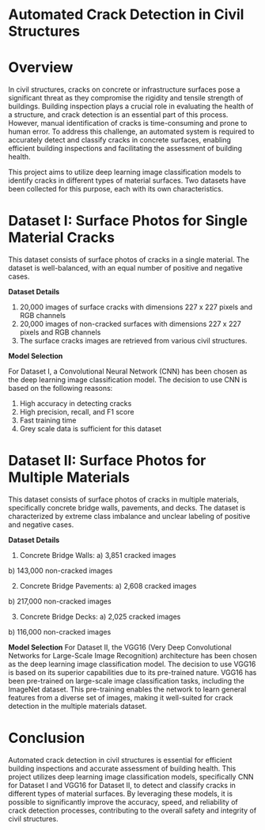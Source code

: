 
# Automated Crack Detection in Civil Structures
# Overview
In civil structures, cracks on concrete or infrastructure surfaces pose a significant threat as they compromise the rigidity and tensile strength of buildings. Building inspection plays a crucial role in evaluating the health of a structure, and crack detection is an essential part of this process. However, manual identification of cracks is time-consuming and prone to human error. To address this challenge, an automated system is required to accurately detect and classify cracks in concrete surfaces, enabling efficient building inspections and facilitating the assessment of building health.

This project aims to utilize deep learning image classification models to identify cracks in different types of material surfaces. Two datasets have been collected for this purpose, each with its own characteristics.

# Dataset I: Surface Photos for Single Material Cracks
This dataset consists of surface photos of cracks in a single material. The dataset is well-balanced, with an equal number of positive and negative cases.

__Dataset Details__
1. 20,000 images of surface cracks with dimensions 227 x 227 pixels and RGB channels
2. 20,000 images of non-cracked surfaces with dimensions 227 x 227 pixels and RGB channels
3. The surface cracks images are retrieved from various civil structures.

__Model Selection__

For Dataset I, a Convolutional Neural Network (CNN) has been chosen as the deep learning image classification model. The decision to use CNN is based on the following reasons:

1. High accuracy in detecting cracks
2. High precision, recall, and F1 score
3. Fast training time
4. Grey scale data is sufficient for this dataset

# Dataset II: Surface Photos for Multiple Materials
This dataset consists of surface photos of cracks in multiple materials, specifically concrete bridge walls, pavements, and decks. The dataset is characterized by extreme class imbalance and unclear labeling of positive and negative cases.

__Dataset Details__

1. Concrete Bridge Walls:
a) 3,851 cracked images

b) 143,000 non-cracked images

2. Concrete Bridge Pavements:
a) 2,608 cracked images

b) 217,000 non-cracked images

3. Concrete Bridge Decks:
a) 2,025 cracked images

b) 116,000 non-cracked images

__Model Selection__
For Dataset II, the VGG16 (Very Deep Convolutional Networks for Large-Scale Image Recognition) architecture has been chosen as the deep learning image classification model. The decision to use VGG16 is based on its superior capabilities due to its pre-trained nature. VGG16 has been pre-trained on large-scale image classification tasks, including the ImageNet dataset. This pre-training enables the network to learn general features from a diverse set of images, making it well-suited for crack detection in the multiple materials dataset.

# Conclusion
Automated crack detection in civil structures is essential for efficient building inspections and accurate assessment of building health. This project utilizes deep learning image classification models, specifically CNN for Dataset I and VGG16 for Dataset II, to detect and classify cracks in different types of material surfaces. By leveraging these models, it is possible to significantly improve the accuracy, speed, and reliability of crack detection processes, contributing to the overall safety and integrity of civil structures.
